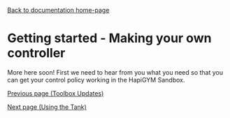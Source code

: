 [Back to documentation home-page](https://github.com/HAPiWEC/HAPiGYM_docs/blob/main/README.md)

# Getting started - Making your own controller

More here soon! First we need to hear from you what you need so that you can get your control policy working in the HapiGYM Sandbox.

[Previous page (Toolbox Updates)](https://github.com/HAPiWEC/HAPiGYM_docs/blob/main/Pages/Getting-started/4-Toolbox-updates.md)

[Next page (Using the Tank)](https://github.com/HAPiWEC/HAPiGYM_docs/blob/main/Pages/Getting-started/6-Using-the-Tank.md)
